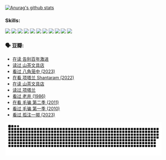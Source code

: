 
[![Anurag's github stats](https://github-readme-stats.vercel.app/api?username=w940853815)](https://github.com/anuraghazra/github-readme-stats)

### Skills:

<code><img height="32" src="https://cdn.jsdelivr.net/npm/simple-icons@v5/icons/python.svg"></code>
<code><img height="32" src="https://cdn.jsdelivr.net/npm/simple-icons@v5/icons/javascript.svg"></code>
<code><img height="32" src="https://cdn.jsdelivr.net/npm/simple-icons@v5/icons/django.svg"></code>
<code><img height="32" src="https://cdn.jsdelivr.net/npm/simple-icons@v5/icons/flask.svg"></code>
<code><img height="32" src="https://cdn.jsdelivr.net/npm/simple-icons@v5/icons/vuetify.svg"></code>
<code><img height="32" src="https://cdn.jsdelivr.net/npm/simple-icons@v5/icons/git.svg"></code>
<code><img height="32" src="https://cdn.jsdelivr.net/npm/simple-icons@v5/icons/docker.svg"></code>
<code><img height="32" src="https://cdn.jsdelivr.net/npm/simple-icons@v5/icons/postgresql.svg"></code>
<code><img height="32" src="https://cdn.jsdelivr.net/npm/simple-icons@v5/icons/elasticsearch.svg"></code>
<code><img height="32" src="https://cdn.jsdelivr.net/npm/simple-icons@v5/icons/macos.svg"></code>
<code><img height="32" src="https://cdn.jsdelivr.net/npm/simple-icons@v5/icons/linux.svg"></code>

### 🗣 豆瓣:

<!-- DOUBAN-ACTIVITIES:START -->
- [在读 告别百年激进](https://www.douban.com/people/136069238/status/4374953075/?_i=95017797)
- [读过 山茶文具店](https://www.douban.com/people/136069238/status/4374952154/?_i=95017797)
- [看过 八角笼中‎ (2023)](https://www.douban.com/people/136069238/status/4367541707/?_i=95017797)
- [在看 项塔兰 Shantaram‎ (2022)](https://www.douban.com/people/136069238/status/4365497032/?_i=95017797)
- [在读 山茶文具店](https://www.douban.com/people/136069238/status/4364620725/?_i=95017797)
- [读过 项塔兰](https://www.douban.com/people/136069238/status/4364620288/?_i=95017797)
- [看过 老井‎ (1986)](https://www.douban.com/people/136069238/status/4362366672/?_i=95017797)
- [在看 毛骗 第二季‎ (2011)](https://www.douban.com/people/136069238/status/4355752869/?_i=95017797)
- [看过 毛骗 第一季‎ (2010)](https://www.douban.com/people/136069238/status/4355752667/?_i=95017797)
- [看过 孤注一掷‎ (2023)](https://www.douban.com/people/136069238/status/4354774568/?_i=95017797)
<!-- DOUBAN-ACTIVITIES:END -->


![Snake animation](https://raw.githubusercontent.com/w940853815/w940853815/output/github-contribution-grid-snake.svg)

<!--
**w940853815/w940853815** is a ✨ _special_ ✨ repository because its `README.md` (this file) appears on your GitHub profile.

Here are some ideas to get you started:

- 🔭 I’m currently working on ...
- 🌱 I’m currently learning ...
- 👯 I’m looking to collaborate on ...
- 🤔 I’m looking for help with ...
- 💬 Ask me about ...
- 📫 How to reach me: ...
- 😄 Pronouns: ...
- ⚡ Fun fact: ...
-->
